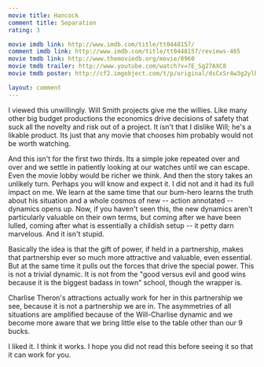 ```yaml
---
movie title: Hancock
comment title: Separation
rating: 3

movie imdb link: http://www.imdb.com/title/tt0448157/
comment imdb link: http://www.imdb.com/title/tt0448157/reviews-465
movie tmdb link: http://www.themoviedb.org/movie/8960
movie tmdb trailer: http://www.youtube.com/watch?v=7E_Sg27AXC8
movie tmdb poster: http://cf2.imgobject.com/t/p/original/dsCxSr4w3g2ylhlZg3v5CB5Pid7.jpg

layout: comment
---
```


I viewed this unwillingly. Will Smith projects give me the willies. Like many other big budget productions the economics drive decisions of safety that suck all the novelty and risk out of a project. It isn't that I dislike Will; he's a likable product. Its just that any movie that chooses him probably would not be worth watching.

And this isn't for the first two thirds. Its a simple joke repeated over and over and we settle in patiently looking at our watches until we can escape. Even the movie lobby would be richer we think. And then the story takes an unlikely turn. Perhaps you will know and expect it. I did not and it had its full impact on me. We learn at the same time that our bum-hero learns the truth about his situation and a whole cosmos of new -- action annotated -- dynamics opens up. Now, if you haven't seen this, the new dynamics aren't particularly valuable on their own terms, but coming after we have been lulled, coming after what is essentially a childish setup -- it petty darn marvelous. And it isn't stupid.

Basically the idea is that the gift of power, if held in a partnership, makes that partnership ever so much more attractive and valuable, even essential. But at the same time it pulls out the forces that drive the special power. This is not a trivial dynamic. It is not from the "good versus evil and good wins because it is the biggest badass in town" school, though the wrapper is.

Charlise Theron's attractions actually work for her in this partnership we see, because it is not a partnership we are in. The asymmetries of all situations are amplified because of the Will-Charlise dynamic and we become more aware that we bring little else to the table other than our 9 bucks.

I liked it. I think it works. I hope you did not read this before seeing it so that it can work for you.
